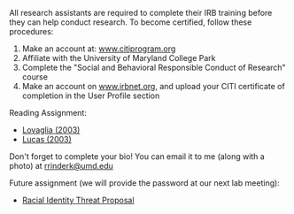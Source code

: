 All research assistants are required to complete their IRB training before they can help conduct research. To become certified, 
follow these procedures:

1. Make an account at: www.citiprogram.org
2. Affiliate with the University of Maryland College Park
3. Complete the "Social and Behavioral Responsible Conduct of Research" course
4. Make an account on www.irbnet.org, and upload your CITI certificate of completion in the User Profile section


Reading Assignment:

- <a href="{{ site.baseurl }}/Lovaglia 2003 the power of experiments.pdf">Lovaglia (2003)</a>
- <a href="{{ site.baseurl }}/Lucas 2003 the problem of external validity.pdf">Lucas (2003)</a>

Don't forget to complete your bio! You can email it to me (along with a photo) at rrinderk@umd.edu

Future assignment (we will provide the password at our next lab meeting): 

- <a href="https://umd.box.com/v/ridtproposal">Racial Identity Threat Proposal</a>

